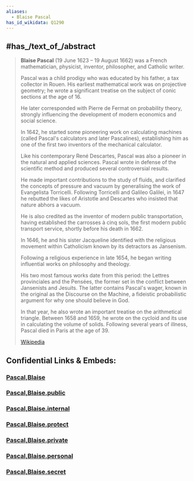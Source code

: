 ```yaml
---
aliases:
  - Blaise Pascal
has_id_wikidata: Q1290
---
```



## #has_/text_of_/abstract 

> **Blaise Pascal** (19 June 1623 – 19 August 1662) 
> was a French mathematician, physicist, inventor, philosopher, and Catholic writer.
>
> Pascal was a child prodigy who was educated by his father, a tax collector in Rouen. 
> His earliest mathematical work was on  projective geometry; 
> he wrote a significant treatise on the subject of conic sections at the age of 16. 
> 
> He later corresponded with Pierre de Fermat on probability theory, 
> strongly influencing the development of modern economics and social science. 
> 
> In 1642, he started some pioneering work on calculating machines 
> (called Pascal's calculators and later Pascalines), 
> establishing him as one of the first two inventors of the mechanical calculator.
>
> Like his contemporary René Descartes, Pascal was also a pioneer in the natural and applied sciences. 
> Pascal wrote in defense of the scientific method and produced several controversial results. 
> 
> He made important contributions to the study of fluids, 
> and clarified the concepts of pressure and vacuum by generalising the work of Evangelista Torricelli. 
> Following Torricelli and Galileo Galilei, in 1647 he rebutted the likes of Aristotle and Descartes 
> who insisted that nature abhors a vacuum.
>
> He is also credited as the inventor of modern public transportation, 
> having established the carrosses à cinq sols, the first modern public transport service, 
> shortly before his death in 1662.
>
> In 1646, he and his sister Jacqueline identified 
> with the religious movement within Catholicism known by its detractors as Jansenism. 
> 
> Following a religious experience in late 1654, 
> he began writing influential works on philosophy and theology. 
> 
> His two most famous works date from this period: the Lettres provinciales and the Pensées, 
> the former set in the conflict between Jansenists and Jesuits. 
> The latter contains Pascal's wager, known in the original as the Discourse on the Machine, 
> a fideistic probabilistic argument for why one should believe in God. 
> 
> In that year, he also wrote an important treatise on the arithmetical triangle. 
> Between 1658 and 1659, he wrote on the cycloid and its use in calculating the volume of solids. 
> Following several years of illness, Pascal died in Paris at the age of 39.
>
> [Wikipedia](https://en.wikipedia.org/wiki/Blaise%20Pascal)




## Confidential Links & Embeds: 

### [Pascal,Blaise](/_Standards/bio/People/Mathematician/Pascal,Blaise.md) 

### [Pascal,Blaise.public](/_public/bio/People/Mathematician/Pascal,Blaise.public.md) 

### [Pascal,Blaise.internal](/_internal/bio/People/Mathematician/Pascal,Blaise.internal.md) 

### [Pascal,Blaise.protect](/_protect/bio/People/Mathematician/Pascal,Blaise.protect.md) 

### [Pascal,Blaise.private](/_private/bio/People/Mathematician/Pascal,Blaise.private.md) 

### [Pascal,Blaise.personal](/_personal/bio/People/Mathematician/Pascal,Blaise.personal.md) 

### [Pascal,Blaise.secret](/_secret/bio/People/Mathematician/Pascal,Blaise.secret.md)

